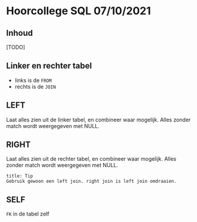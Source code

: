 # Hoorcollege SQL 07/10/2021

## Inhoud

[TODO]

## Linker en rechter tabel

- links is de `FROM`
- rechts is de `JOIN`

## LEFT

Laat alles zien uit de linker tabel, en combineer waar mogelijk. Alles zonder match wordt weergegeven met NULL.

## RIGHT

Laat alles zien uit de rechter tabel, en combineer waar mogelijk. Alles zonder match wordt weergegeven met NULL.

```ad-info
title: Tip
Gebruik gewoon een left join. right join is left join omdraaien.
```

## SELF

`FK` in de tabel zelf

